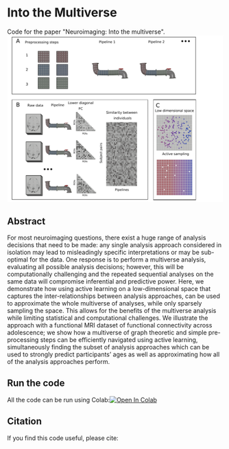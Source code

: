 # Into the Multiverse

Code for the paper "Neuroimaging: Into the multiverse".
![Image](figures/overview_analysis.png)

## Abstract
For most neuroimaging questions, there exist a huge range of analysis decisions
that need to be made: any single analysis approach considered in isolation may
lead to misleadingly specific interpretations or may be sub-optimal for the
data. One response is to perform a multiverse analysis, evaluating all possible
analysis decisions; however, this will be computationally challenging and the
repeated sequential analyses on the same data will compromise inferential and
predictive power. Here, we demonstrate how using active learning on a
low-dimensional space that captures the inter-relationships between analysis
approaches, can be used to approximate the whole multiverse of analyses, while
only sparsely sampling the space. This allows for the benefits of the multiverse
analysis while limiting statistical and computational challenges. We illustrate
the approach with a functional MRI dataset of functional connectivity across
adolescence; we show how a multiverse of graph theoretic and simple
pre-processing steps can be efficiently navigated using active learning,
simultaneously finding the subset of analysis approaches which can be used to
strongly predict participants’ ages as well as approximating how all of the
analysis approaches perform.

## Run the code
All the code can be run using Colab:[![Open In Colab](https://colab.research.google.com/assets/colab-badge.svg)](https://github.com/Mind-the-Pineapple/into-the-multiverse/blob/master/notebooks/multiverse_analysis.ipynb)

## Citation
If you find this code useful, please cite:

